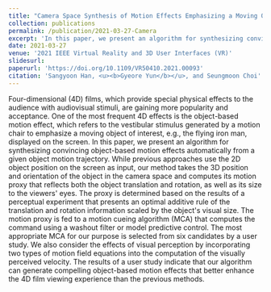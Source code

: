```yaml
---
title: "Camera Space Synthesis of Motion Effects Emphasizing a Moving Object in 4D films"
collection: publications
permalink: /publication/2021-03-27-Camera
excerpt: 'In this paper, we present an algorithm for synthesizing convincing object-based motion effects automatically from a given object motion trajectory.'
date: 2021-03-27
venue: '2021 IEEE Virtual Reality and 3D User Interfaces (VR)'
slidesurl: 
paperurl: 'https://doi.org/10.1109/VR50410.2021.00093'
citation: 'Sangyoon Han, <u><b>Gyeore Yun</b></u>, and Seungmoon Choi'
---
```


Four-dimensional (4D) films, which provide special physical effects to the audience with audiovisual stimuli, are gaining more popularity and acceptance. One of the most frequent 4D effects is the object-based motion effect, which refers to the vestibular stimulus generated by a motion chair to emphasize a moving object of interest, e.g., the flying iron man, displayed on the screen. In this paper, we present an algorithm for synthesizing convincing object-based motion effects automatically from a given object motion trajectory. While previous approaches use the 2D object position on the screen as input, our method takes the 3D position and orientation of the object in the camera space and computes its motion proxy that reflects both the object translation and rotation, as well as its size to the viewers' eyes. The proxy is determined based on the results of a perceptual experiment that presents an optimal additive rule of the translation and rotation information scaled by the object's visual size. The motion proxy is fed to a motion cueing algorithm (MCA) that computes the command using a washout filter or model predictive control. The most appropriate MCA for our purpose is selected from six candidates by a user study. We also consider the effects of visual perception by incorporating two types of motion field equations into the computation of the visually perceived velocity. The results of a user study indicate that our algorithm can generate compelling object-based motion effects that better enhance the 4D film viewing experience than the previous methods.
